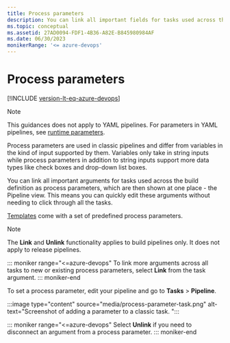 ```yaml
---
title: Process parameters
description: You can link all important fields for tasks used across the build definition as process parameters
ms.topic: conceptual
ms.assetid: 27AD0094-FDF1-4B36-A82E-B845980984AF
ms.date: 06/30/2023
monikerRange: '<= azure-devops'
---
```


# Process parameters

[!INCLUDE [version-lt-eq-azure-devops](../../includes/version-lt-eq-azure-devops.md)]

> [!NOTE]
> This guidances does not apply to YAML pipelines. For parameters in YAML pipelines, see [runtime parameters](runtime-parameters.md).
> 

Process parameters are used in classic pipelines and differ from variables in the kind of input supported by them. Variables only take in string inputs while process parameters in addition to string inputs support more data types like check boxes and drop-down list boxes.

You can link all important arguments for tasks used across the build definition as process parameters, which are then shown at one place - the Pipeline view.
This means you can quickly edit these arguments without needing to click through all the tasks.

[Templates](../release/env-templates.md) come with a set of predefined process parameters.

> [!NOTE]
> 
> The **Link** and **Unlink** functionality applies to build pipelines only. It does not apply to release pipelines.

::: moniker range="<=azure-devops"
To link more arguments across all tasks to new or existing process parameters, select **Link** from the task argument.
::: moniker-end

To set a process parameter, edit your pipeline and go to **Tasks** > **Pipeline**. 

:::image type="content" source="media/process-parameter-task.png" alt-text="Screenshot of adding a parameter to a classic task. ":::



::: moniker range="<=azure-devops"
Select **Unlink** if you need to disconnect an argument from a process parameter.
::: moniker-end


